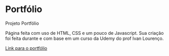 # Portfólio

Projeto Portfólio 


Página feita com uso de HTML, CSS e um pouco de Javascript. 
Sua criação foi feita durante e com base em um curso da Udemy do prof Ivan Lourenço. 


[Link para o portfólio](
https://gisellebarbosa.github.io/portfolio/index.html)
